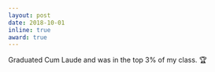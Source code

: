 ```yaml
---
layout: post
date: 2018-10-01
inline: true
award: true
---
```


Graduated Cum Laude and was in the top 3% of my class. :trophy:

